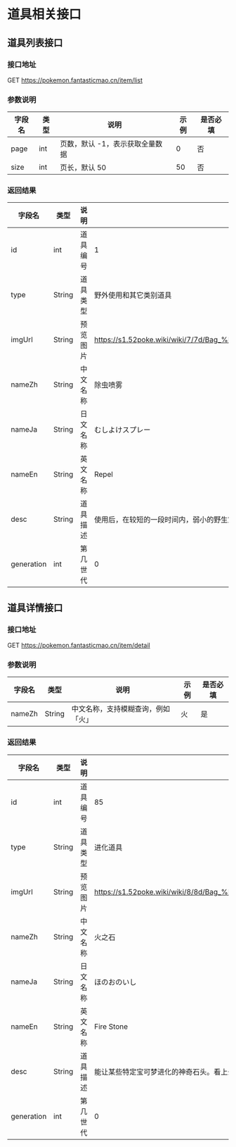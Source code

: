 # 道具相关接口

## 道具列表接口

### 接口地址

GET https://pokemon.fantasticmao.cn/item/list

### 参数说明

| 字段名 | 类型 | 说明                            | 示例 | 是否必填 |
| ------ | ---- | ------------------------------- | ---- | -------- |
| page   | int  | 页数，默认 -1，表示获取全量数据 | 0    | 否       |
| size   | int  | 页长，默认 50                   | 50   | 否       |

### 返回结果

| 字段名     | 类型   | 说明     | 示例                                                                                 |
| ---------- | ------ | -------- | ------------------------------------------------------------------------------------ |
| id         | int    | 道具编号 | 1                                                                                    |
| type       | String | 道具类型 | 野外使用和其它类别道具                                                               |
| imgUrl     | String | 预览图片 | https://s1.52poke.wiki/wiki/7/7d/Bag_%E9%99%A4%E8%99%AB%E5%96%B7%E9%9B%BE_Sprite.png |
| nameZh     | String | 中文名称 | 除虫喷雾                                                                             |
| nameJa     | String | 日文名称 | むしよけスプレー                                                                     |
| nameEn     | String | 英文名称 | Repel                                                                                |
| desc       | String | 道具描述 | 使用后，在较短的一段时间内，弱小的野生宝可梦将完全不会出现。                         |
| generation | int    | 第几世代 | 0                                                                                    |

## 道具详情接口

### 接口地址

GET https://pokemon.fantasticmao.cn/item/detail

### 参数说明

| 字段名 | 类型   | 说明                               | 示例 | 是否必填 |
| ------ | ------ | ---------------------------------- | ---- | -------- |
| nameZh | String | 中文名称，支持模糊查询，例如「火」 | 火   | 是       |

### 返回结果

| 字段名     | 类型   | 说明     | 示例                                                                        |
| ---------- | ------ | -------- | --------------------------------------------------------------------------- |
| id         | int    | 道具编号 | 85                                                                          |
| type       | String | 道具类型 | 进化道具                                                                    |
| imgUrl     | String | 预览图片 | https://s1.52poke.wiki/wiki/8/8d/Bag_%E7%81%AB%E4%B9%8B%E7%9F%B3_Sprite.png |
| nameZh     | String | 中文名称 | 火之石                                                                      |
| nameJa     | String | 日文名称 | ほのおのいし                                                                |
| nameEn     | String | 英文名称 | Fire Stone                                                                  |
| desc       | String | 道具描述 | 能让某些特定宝可梦进化的神奇石头。看上去是橙黄色的。                        |
| generation | int    | 第几世代 | 0                                                                           |
